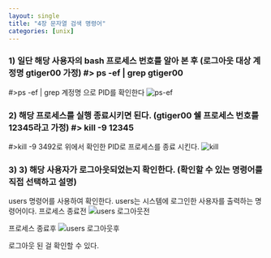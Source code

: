 ```yaml
---
layout: single
title: "4장 문자열 검색 명령어"
categories: [unix]
---
```


### 1) 일단 해당 사용자의 bash 프로세스 번호를 알아 본 후 (로그아웃 대상 계정명 gtiger00 가정) #> ps -ef | grep gtiger00 
#>ps -ef | grep 계정명 으로 PID를 확인한다
![ps-ef](https://github.com/hyunchan123/hyunchan123.github.io/assets/48408195/c1633be9-722b-4e50-b769-28f0f993ba8e)


### 2) 해당 프로세스를 실행 종료시키면 된다. (gtiger00 쉘 프로세스 번호를 12345라고 가정) #> kill -9 12345 
#>kill -9 3492로 위에서 확인한 PID로 프로세스를 종료 시킨다.
![kill](https://github.com/hyunchan123/hyunchan123.github.io/assets/48408195/117fa42b-1632-40f2-8c0e-f664f4831ecb)


### 3) 3) 해당 사용자가 로그아웃되었는지 확인한다. (확인할 수 있는 명령어를 직접 선택하고 설명)
users 명령어를 사용하여 확인한다. users는 시스템에 로그인한 사용자를 출력하는 명령어이다.
프로세스 종료전
![users 로그아웃전](https://github.com/hyunchan123/hyunchan123.github.io/assets/48408195/3932602e-a03c-4716-9581-ea9d1c139681)

프로세스 종료후
![users 로그아웃후](https://github.com/hyunchan123/hyunchan123.github.io/assets/48408195/605c2978-09d4-48ec-bcc9-a6d80ff2f99d)

로그아웃 된 걸 확인할 수 있다.


